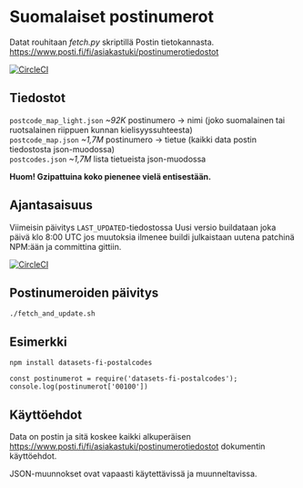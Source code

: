 # Suomalaiset postinumerot

Datat rouhitaan *fetch.py* skriptillä Postin tietokannasta.
https://www.posti.fi/fi/asiakastuki/postinumerotiedostot

[![CircleCI](https://dl.circleci.com/status-badge/img/gh/theikkila/postinumerot/tree/master.svg?style=svg)](https://dl.circleci.com/status-badge/redirect/gh/theikkila/postinumerot/tree/master)

## Tiedostot

`postcode_map_light.json` *~92K* postinumero -> nimi (joko suomalainen tai ruotsalainen riippuen kunnan kielisyyssuhteesta)   
`postcode_map.json` *~1,7M* postinumero -> tietue (kaikki data postin tiedostosta json-muodossa)   
`postcodes.json` *~1,7M* lista tietueista json-muodossa   


**Huom! Gzipattuina koko pienenee vielä entisestään.**


## Ajantasaisuus

Viimeisin päivitys `LAST_UPDATED`-tiedostossa
Uusi versio buildataan joka päivä klo 8:00 UTC jos muutoksia ilmenee buildi julkaistaan uutena patchinä NPM:ään ja committina gittiin.

[![CircleCI](https://dl.circleci.com/status-badge/img/gh/theikkila/postinumerot/tree/master.svg?style=svg)](https://dl.circleci.com/status-badge/redirect/gh/theikkila/postinumerot/tree/master)

## Postinumeroiden päivitys
```
./fetch_and_update.sh
```

## Esimerkki

```
npm install datasets-fi-postalcodes

```

```
const postinumerot = require('datasets-fi-postalcodes');
console.log(postinumerot['00100'])
```


## Käyttöehdot

Data on postin ja sitä koskee kaikki alkuperäisen https://www.posti.fi/fi/asiakastuki/postinumerotiedostot dokumentin käyttöehdot.

JSON-muunnokset ovat vapaasti käytettävissä ja muunneltavissa.

